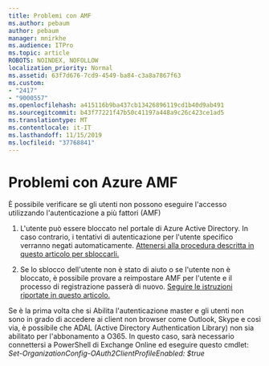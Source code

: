 ```yaml
---
title: Problemi con AMF
ms.author: pebaum
author: pebaum
manager: mnirkhe
ms.audience: ITPro
ms.topic: article
ROBOTS: NOINDEX, NOFOLLOW
localization_priority: Normal
ms.assetid: 63f7d676-7cd9-4549-ba84-c3a8a7867f63
ms.custom:
- "2417"
- "9000557"
ms.openlocfilehash: a415116b9ba437cb13426896119cd1b40d9ab491
ms.sourcegitcommit: b43f77221f47b50c41197a448a9c26c423ce1ad5
ms.translationtype: MT
ms.contentlocale: it-IT
ms.lasthandoff: 11/15/2019
ms.locfileid: "37768841"
---
```

# <a name="issues-with-azure-mfa"></a>Problemi con Azure AMF
È possibile verificare se gli utenti non possono eseguire l'accesso utilizzando l'autenticazione a più fattori (AMF)

1. L'utente può essere bloccato nel portale di Azure Active Directory. In caso contrario, i tentativi di autenticazione per l'utente specifico verranno negati automaticamente. [Attenersi alla procedura descritta in questo articolo per sbloccarli.](https://docs.microsoft.com/azure/active-directory/authentication/howto-mfa-mfasettings#block-and-unblock-users)

2. Se lo sblocco dell'utente non è stato di aiuto o se l'utente non è bloccato, è possibile provare a reimpostare AMF per l'utente e il processo di registrazione passerà di nuovo. [Seguire le istruzioni riportate in questo articolo.](https://docs.microsoft.com/azure/active-directory/authentication/howto-mfa-userdevicesettings#require-users-to-provide-contact-methods-again)

Se è la prima volta che si Abilita l'autenticazione master e gli utenti non sono in grado di accedere ai client non browser come Outlook, Skype e così via, è possibile che ADAL (Active Directory Authentication Library) non sia abilitato per l'abbonamento a O365. In questo caso, sarà necessario connettersi a PowerShell di Exchange Online ed eseguire questo cmdlet:  *Set-OrganizationConfig-OAuth2ClientProfileEnabled: $true*